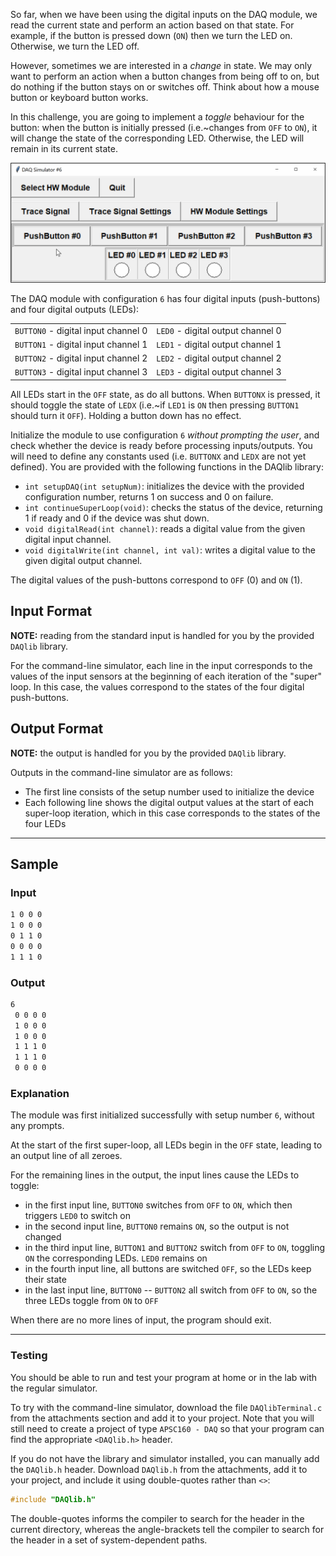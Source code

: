 So far, when we have been using the digital inputs on the DAQ module, we read the current state and perform an action based on that state.   For example, if the button is pressed down (`ON`) then we turn the LED on.  Otherwise, we turn the LED off.

However, sometimes we are interested in a *change* in state. We may only want to perform an action when a button changes from being off to on, but do nothing if the button stays on or switches off.  Think about how a mouse button or keyboard button works.

In this challenge, you are going to implement a *toggle* behaviour for the button: when the button is initially pressed (i.e.~changes from `OFF` to `ON`), it will change the state of the corresponding LED.  Otherwise, the LED will remain in its current state.

![simulator](./assets/toggle.gif)

The DAQ module with configuration `6` has four digital inputs (push-buttons) and four digital outputs (LEDs):

<table align="center">
	<tr><td><code>BUTTON0</code> - digital input channel 0</td><td><code>LED0</code> - digital output channel 0</td></tr>
	<tr><td><code>BUTTON1</code> - digital input channel 1</td><td><code>LED1</code> - digital output channel 1</td></tr>
	<tr><td><code>BUTTON2</code> - digital input channel 2</td><td><code>LED2</code> - digital output channel 2</td></tr>
	<tr><td><code>BUTTON3</code> - digital input channel 3</td><td><code>LED3</code> - digital output channel 3</td></tr>
</table>

All LEDs start in the `OFF` state, as do all buttons. When `BUTTONX` is pressed, it should toggle the state of `LEDX` (i.e.~if `LED1` is `ON` then pressing `BUTTON1` should turn it `OFF`). Holding a button down has no effect.

Initialize the module to use configuration `6` *without prompting the user*, and check whether the device is ready before processing inputs/outputs.  You will need to define any constants used (i.e. `BUTTONX` and `LEDX` are not yet defined).  You are provided with the following functions in the DAQlib library:

- `int setupDAQ(int setupNum)`: initializes the device with the provided configuration number, returns 1 on success and 0 on failure.
- `int continueSuperLoop(void)`: checks the status of the device, returning 1 if ready and 0 if the device was shut down.
- `void digitalRead(int channel)`: reads a digital value from the given digital input channel.
- `void digitalWrite(int channel, int val)`: writes a digital value to the given digital output channel.

The digital values of the push-buttons correspond to `OFF` (0) and `ON` (1).

## Input Format

**NOTE:** reading from the standard input is handled for you by the provided `DAQlib` library.

For the command-line simulator, each line in the input corresponds to the values of the input sensors at the beginning of each iteration of the "super" loop.  In this case, the values correspond to the states of the four digital push-buttons.

## Output Format

**NOTE:** the output is handled for you by the provided `DAQlib` library.

Outputs in the command-line simulator are as follows:
- The first line consists of the setup number used to initialize the device
- Each following line shows the digital output values at the start of each super-loop iteration, which in this case corresponds to the states of the four LEDs

---

## Sample

### Input
```default
1 0 0 0
1 0 0 0
0 1 1 0
0 0 0 0
1 1 1 0
```

### Output

```default
6
 0 0 0 0
 1 0 0 0
 1 0 0 0
 1 1 1 0
 1 1 1 0
 0 0 0 0
```

### Explanation

The module was first initialized successfully with setup number `6`, without any prompts.

At the start of the first super-loop, all LEDs begin in the `OFF` state, leading to an output line of all zeroes.  

For the remaining lines in the output, the input lines cause the LEDs to toggle:
- in the first input line, `BUTTON0` switches from `OFF` to `ON`, which then triggers `LED0` to switch on
- in the second input line, `BUTTON0` remains `ON`, so the output is not changed
- in the third input line, `BUTTON1` and `BUTTON2` switch from `OFF` to `ON`, toggling `ON` the corresponding LEDs.  `LED0` remains on
- in the fourth input line, all buttons are switched `OFF`, so the LEDs keep their state
- in the last input line, `BUTTON0` -- `BUTTON2` all switch from `OFF` to `ON`, so the three LEDs toggle from `ON` to `OFF` 

When there are no more lines of input, the program should exit.

---

### Testing

You should be able to run and test your program at home or in the lab with the regular simulator.

To try with the command-line simulator, download the file `DAQlibTerminal.c` from the attachments section and add it to your project.  Note that you will still need to create a project of type `APSC160 - DAQ` so that your program can find the appropriate `<DAQlib.h>` header.  

If you do not have the library and simulator installed, you can manually add the `DAQlib.h` header.  Download `DAQlib.h` from the attachments, add it to your project, and include it using double-quotes rather than `<>`:

```c
#include "DAQlib.h"
```

The double-quotes informs the compiler to search for the header in the current directory, whereas the angle-brackets tell the compiler to search for the header in a set of system-dependent paths.